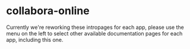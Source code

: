 # collabora-online

Currently we're reworking these intropages for each app, please use the menu on the left to select other available documentation pages for each app, including this one.
